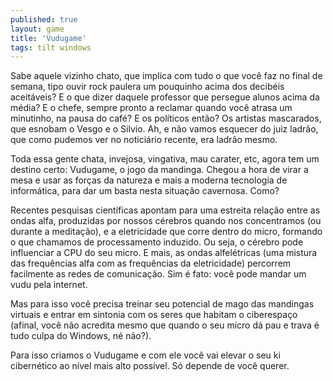 ```yaml
---
published: true
layout: game
title: 'Vudugame'
tags: tilt windows
---
```

Sabe aquele vizinho chato, que implica com tudo o que você faz no final de semana, tipo ouvir rock paulera um pouquinho acima dos decibéis aceitáveis? E o que dizer daquele professor que persegue alunos acima da média? E o chefe, sempre pronto a reclamar quando você atrasa um minutinho, na pausa do café? E os políticos então? Os artistas mascarados, que esnobam o Vesgo e o Silvio. Ah, e não vamos esquecer do juiz ladrão, que como pudemos ver no noticiário recente, era ladrão mesmo.

Toda essa gente chata, invejosa, vingativa, mau carater, etc, agora tem um destino certo: Vudugame, o jogo da mandinga. Chegou a hora de virar a mesa e usar as forças da natureza e mais a moderna tecnologia de informática, para dar um basta nesta situação cavernosa. Como?




Recentes pesquisas científicas apontam para uma estreita relação entre as ondas alfa, produzidas por nossos cérebros quando nos concentramos (ou durante a meditação), e a eletricidade que corre dentro do micro, formando o que chamamos de processamento induzido. Ou seja, o cérebro pode influenciar a CPU do seu micro. E mais, as ondas alfelétricas (uma mistura das frequências alfa com as frequências da eletricidade) percorrem facilmente as redes de comunicação. Sim é fato: você pode mandar um vudu pela internet.

Mas para isso você precisa treinar seu potencial de mago das mandingas virtuais e entrar em sintonia com os seres que habitam o ciberespaço (afinal, você não acredita mesmo que quando o seu micro dá pau e trava é tudo culpa do Windows, né não?).

Para isso criamos o Vudugame e com ele você vai elevar o seu ki cibernético ao nível mais alto possível. Só depende de você querer.

